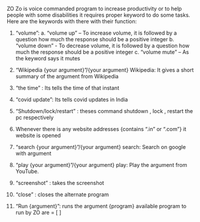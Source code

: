 ZO
Zo is voice commanded program to increase productivity or to help people with some disabilities it requires proper keyword to do some tasks. Here are the keywords with there with their function:
1.	“volume”: 
a.	“volume up” – To increase volume, it is followed by a question how much the response should be a positive integer
b.	“volume down” - To decrease volume, it is followed by a question how much the response should be a positive integer
c.	“volume mute” – As the keyword says it mutes	

2.	“Wikipedia {your argument}”/{your argument} Wikipedia: It gives a short summary of the argument from Wikipedia

3.	“the time” : Its tells the time of that instant

4.	“covid update”: Its tells covid updates in India 

5.	“Shutdown/lock/restart” : theses command shutdown , lock , restart the pc respectively  	

6.	Whenever there is any website addresses {contains “.in” or “.com”} it website is opened

7.	“search {your argument}”/{your argument} search: Search on google with argument

8.	“play {your argument}”/{your argument} play:  Play the argument from YouTube.

9.	“screenshot” : takes the screenshot

10.	“close” : closes the alternate program

11.	“Run {argument}”: runs the argument {program} available program to run by ZO are = [ ]


